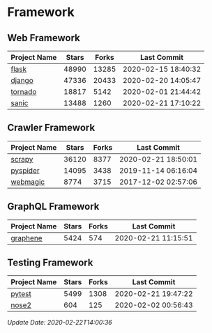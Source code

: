 # Framework

## Web Framework

| Project Name | Stars | Forks | Last Commit |
| ------------ | ----- | ----- | ----------- |
| [flask](https://github.com/pallets/flask) | 48990 | 13285 | 2020-02-15 18:40:32 |
| [django](https://github.com/django/django) | 47336 | 20433 | 2020-02-20 14:05:47 |
| [tornado](https://github.com/tornadoweb/tornado) | 18817 | 5142 | 2020-02-01 21:44:42 |
| [sanic](https://github.com/huge-success/sanic) | 13488 | 1260 | 2020-02-21 17:10:22 |

## Crawler Framework

| Project Name | Stars | Forks | Last Commit |
| ------------ | ----- | ----- | ----------- |
| [scrapy](https://github.com/scrapy/scrapy) | 36120 | 8377 | 2020-02-21 18:50:01 |
| [pyspider](https://github.com/binux/pyspider) | 14095 | 3438 | 2019-11-14 06:16:04 |
| [webmagic](https://github.com/code4craft/webmagic) | 8774 | 3715 | 2017-12-02 02:57:06 |

## GraphQL Framework

| Project Name | Stars | Forks | Last Commit |
| ------------ | ----- | ----- | ----------- |
| [graphene](https://github.com/graphql-python/graphene) | 5424 | 574 | 2020-02-21 11:15:51 |

## Testing Framework

| Project Name | Stars | Forks | Last Commit |
| ------------ | ----- | ----- | ----------- |
| [pytest](https://github.com/pytest-dev/pytest) | 5499 | 1308 | 2020-02-21 19:47:22 |
| [nose2](https://github.com/nose-devs/nose2) | 604 | 125 | 2020-02-02 00:56:43 |

*Update Date: 2020-02-22T14:00:36*